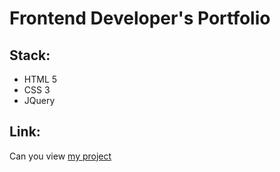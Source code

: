 # Frontend Developer's Portfolio

## Stack:
- HTML 5
- CSS 3
- JQuery

## Link:
Can you view [my project](https://fedorevgenievich.github.io/Createx/)